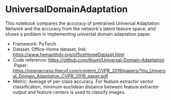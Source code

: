 # UniversalDomainAdaptation
This notebook compares the accuracy of pretrained Universal Adaptation Network and the accuracy from the network's latent feature space, and shows a problem in implementing universal domain adaptation paper.

- Framework: PyTorch
- Dataset: Office-Home dataset, link: https://www.hemanthdv.org/officeHomeDataset.html
- Code reference: https://github.com/thuml/Universal-Domain-Adaptation .Paper: https://openaccess.thecvf.com/content_CVPR_2019/papers/You_Universal_Domain_Adaptation_CVPR_2019_paper.pdf
- Metric: Average of per-class accuracy. For feature extractor vector classification, minimum euclidean distance between feature extractor output and feature centers is used to classify images.
